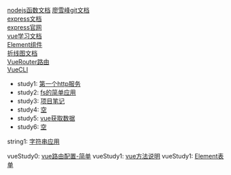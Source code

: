 [nodejs函数文档](https://developer.mozilla.org/zh-CN/docs/Web/JavaScript/Reference/Global_Objects/Array)
[廖雪峰git文档](https://www.liaoxuefeng.com/wiki/896043488029600/896827951938304)  
[express文档](https://www.cnblogs.com/mq0036/p/5243312.html)  
[express官网](https://expressjs.com/zh-cn/)  
[vue学习文档](https://cn.vuejs.org/v2/guide/)  
[Element组件](https://element.eleme.cn/#/zh-CN/component/input)  
[折线图文档](https://echarts.apache.org/examples/zh/index.html)  
[VueRouter路由](https://router.vuejs.org/zh/installation.html)  
[VueCLI](https://cli.vuejs.org/zh/guide/)


* study1: [第一个http服务](https://github.com/mohui/nodeStudy/blob/master/study-001.md)
* study2: [fs的简单应用](https://github.com/mohui/nodeStudy/blob/master/study-002.md)
* study3: [项目笔记](https://github.com/mohui/nodeStudy/blob/master/study-003.md)
* study4: [空](https://github.com/mohui/nodeStudy/blob/master/study-004.md)
* study5: [vue获取数据](https://github.com/mohui/nodeStudy/blob/master/study-005.md)
* study6: [空](https://github.com/mohui/nodeStudy/blob/master/study-006.md)

 string1: [字符串应用](https://github.com/mohui/nodeStudy/blob/master/string-001.md)


 vueStudy0: [vue路由配置-简单](https://github.com/mohui/nodeStudy/blob/master/vueStudy/vueStudy-000.md)
 vueStudy1: [vue方法说明](https://github.com/mohui/nodeStudy/blob/master/vueStudy/vueStudy-001.md)
 vueStudy1: [Element表单](https://github.com/mohui/nodeStudy/blob/master/vueStudy/vueStudy-002.md)
